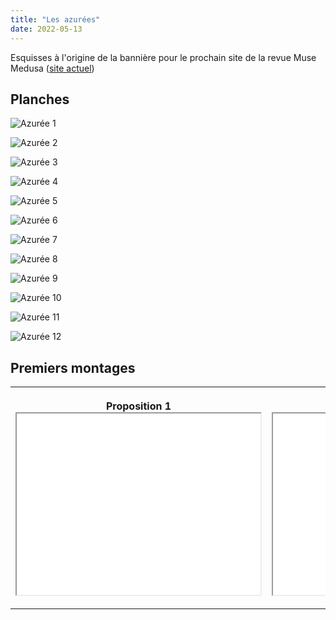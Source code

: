 ```yaml
---
title: "Les azurées"
date: 2022-05-13
---
```


Esquisses à l'origine de la bannière pour le prochain site de la revue Muse Medusa ([site actuel](https://musemedusa.com/))

## Planches

![Azurée 1](/images/meduse1.png)

![Azurée 2](/images/meduse2.png)

![Azurée 3](/images/meduse3.png)

![Azurée 4](/images/meduse4.png)

![Azurée 5](/images/meduse5.png)

![Azurée 6](/images/meduse6.png)

![Azurée 7](/images/meduse7.png)

![Azurée 8](/images/meduse8.png)

![Azurée 9](/images/meduse9.png)

![Azurée 10](/images/meduse10.png)

![Azurée 11](/images/meduse11.png)

![Azurée 12](/images/meduse12.png)

## Premiers montages 

<table style="width:100%">
  <tr>
    <th height="200" width="550">
<p class="align-left">Proposition 1</br>
<iframe src="/video/meduse1.mp4" style="height:290px;width:390px;" webkitallowfullscreen="true" mozallowfullscreen="true" allow="autoplay" allowfullscreen></iframe></p>

</th>
<th>
<p class="align-left">Proposition 2</br>
<iframe src="/video/meduse2.mp4" style="height:290px;width:390px;" webkitallowfullscreen="true" mozallowfullscreen="true" allowfullscreen></iframe></p>
</th>
</tr>
</table>

